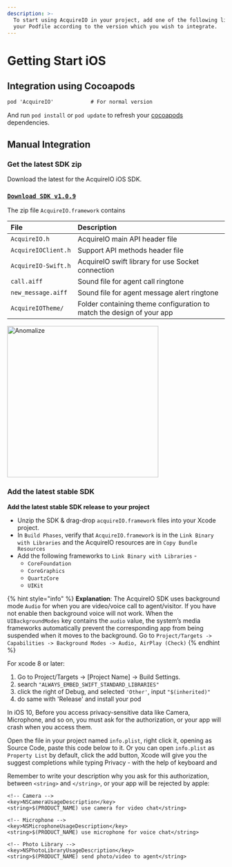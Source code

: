 ```yaml
---
description: >-
  To start using AcquireIO in your project, add one of the following lines to
  your Podfile according to the version which you wish to integrate.
---
```


# Getting Start iOS

## Integration using Cocoapods

```objectivec
pod 'AcquireIO'            # For normal version
```

And run `pod install` or `pod update` to refresh your [cocoapods](https://cocoapods.org/) dependencies.

## Manual Integration

### Get the latest SDK zip

Download the latest for the AcquireIO iOS SDK.

### [`Download SDK v1.0.9`](https://developers.acquire.io/sdk/ios/acquireIO.zip)

The zip file `AcquireIO.framework` contains

| File | Description |
| :--- | :--- |
| `AcquireIO.h` | AcquireIO main API header file |
| `AcquireIOClient.h` | Support API methods header file |
| `AcquireIO-Swift.h` | AcquireIO swift library for use Socket connection |
| `call.aiff` | Sound file for agent call ringtone |
| `new_message.aiff` | Sound file for agent message alert ringtone |
| `AcquireIOTheme/` | Folder containing theme configuration to match the design of your app |

<a href="http://www.youtube.com/watch?feature=player_embedded&v=45bhaS4iUq4" target="_blank"><img src="https://blobscdn.gitbook.com/v0/b/gitbook-28427.appspot.com/o/assets%2F-LMa9C05MmCnAr03_v9O%2F-LMub2gKcBgCoPPk0Uuy%2F-LMub9UX2CtWgRlpeOX2%2Fmanual-vid-img.png?alt=media&token=965d176e-e21b-4e08-bdae-a14f50fca6f1" 
 alt="Anomalize" align="center" height="350"/></a>

### Add the latest stable SDK

**Add the latest stable SDK release to your project**

* Unzip the SDK & drag-drop `acquireIO.framework` files into your Xcode project.
* In `Build Phases`, verify that `AcquireIO.framework` is in the `Link Binary with Libraries` and the AcquireIO resources are in `Copy Bundle Resources`
* Add the following frameworks to `Link Binary with Libraries` -
  * `CoreFoundation`
  * `CoreGraphics`
  * `QuartzCore`
  * `UIKit`

{% hint style="info" %}
**Explanation**: The AcquireIO SDK uses background mode `Audio` for when you are video/voice call to agent/visitor. If you have not enable then background voice will not work. When the `UIBackgroundModes` key contains the `audio` value, the system’s media frameworks automatically prevent the corresponding app from being suspended when it moves to the background. Go to `Project/Targets -> Capabilities -> Background Modes -> Audio, AirPlay (Check)`
{% endhint %}

For xcode 8 or later:

1. Go to Project/Targets -&gt; \[Project Name\] -&gt; Build Settings.
2. search `"ALWAYS_EMBED_SWIFT_STANDARD_LIBRARIES"`
3. click the right of Debug, and selected `'Other'`, input `"$(inherited)"`
4. do same with 'Release' and install your pod

In iOS 10, Before you access privacy-sensitive data like Camera, Microphone, and so on, you must ask for the authorization, or your app will crash when you access them.

Open the file in your project named `info.plist`, right click it, opening as Source Code, paste this code below to it. Or you can open `info.plist` as `Property List` by default, click the add button, Xcode will give you the suggest completions while typing Privacy - with the help of keyboard and

Remember to write your description why you ask for this authorization, between `<string>` and `</string>`, or your app will be rejected by apple:

```markup
<!-- Camera -->
<key>NSCameraUsageDescription</key>
<string>$(PRODUCT_NAME) use camera for video chat</string>

<!-- Microphone -->
<key>NSMicrophoneUsageDescription</key>
<string>$(PRODUCT_NAME) use microphone for voice chat</string>

<!-- Photo Library -->
<key>NSPhotoLibraryUsageDescription</key>
<string>$(PRODUCT_NAME) send photo/video to agent</string>
```

